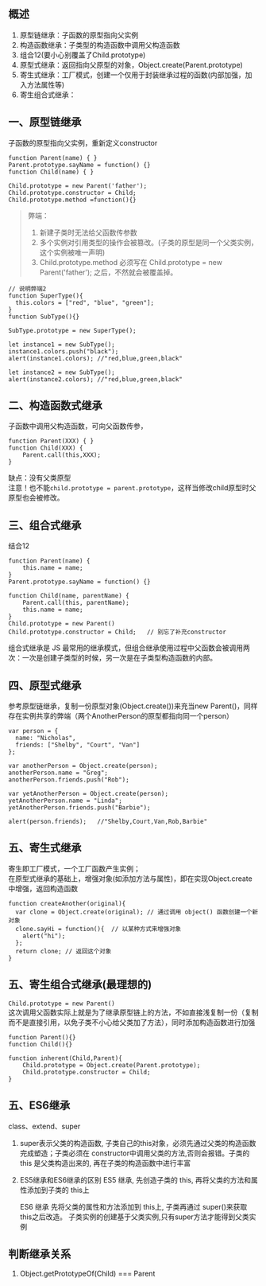 ## 概述  
1. 原型链继承：子函数的原型指向父实例  
2. 构造函数继承：子类型的构造函数中调用父构造函数  
3. 组合12(要小心别覆盖了Child.prototype)  
4. 原型式继承：返回指向父原型的对象，Object.create(Parent.prototype)  
5. 寄生式继承：工厂模式，创建一个仅用于封装继承过程的函数(内部加强，加入方法属性等)
5. 寄生组合式继承：  
## 一、原型链继承  
子函数的原型指向父实例，重新定义constructor
```  
function Parent(name) { }
Parent.prototype.sayName = function() {}
function Child(name) { }

Child.prototype = new Parent('father');
Child.prototype.constructor = Child;
Child.prototype.method =function(){}
```  
> 弊端：  
> 1. 新建子类时无法给父函数传参数  
> 2. 多个实例对引用类型的操作会被篡改。(子类的原型是同一个父类实例，这个实例被唯一声明)
> 2. Child.prototype.method 必须写在 Child.prototype = new Parent('father'); 之后，不然就会被覆盖掉。  
```  
// 说明弊端2
function SuperType(){
  this.colors = ["red", "blue", "green"];
}
function SubType(){}

SubType.prototype = new SuperType();

let instance1 = new SubType();
instance1.colors.push("black");
alert(instance1.colors); //"red,blue,green,black"

let instance2 = new SubType(); 
alert(instance2.colors); //"red,blue,green,black"

```
## 二、构造函数式继承  
子函数中调用父构造函数，可向父函数传参，  
```  
function Parent(XXX) { }
function Child(XXX) {
    Parent.call(this,XXX);
}
```  
缺点：没有父类原型  
注意！也不能`child.prototype = parent.prototype`，这样当修改child原型时父原型也会被修改。

## 三、组合式继承  
结合12  
```  
function Parent(name) { 
    this.name = name;
}
Parent.prototype.sayName = function() {}

function Child(name, parentName) {
    Parent.call(this, parentName);
    this.name = name;
}
Child.prototype = new Parent()
Child.prototype.constructor = Child;   // 别忘了补充constructor
```  
组合式继承是 JS 最常用的继承模式，但组合继承使用过程中父函数会被调用两次：一次是创建子类型的时候，另一次是在子类型构造函数的内部。  

## 四、原型式继承  
参考原型链继承，复制一份原型对象(Object.create())来充当new Parent()，同样存在实例共享的弊端（两个AnotherPerson的原型都指向同一个person）  
```  
var person = {
  name: "Nicholas",
  friends: ["Shelby", "Court", "Van"]
};

var anotherPerson = Object.create(person);
anotherPerson.name = "Greg";
anotherPerson.friends.push("Rob");

var yetAnotherPerson = Object.create(person);
yetAnotherPerson.name = "Linda";
yetAnotherPerson.friends.push("Barbie");

alert(person.friends);   //"Shelby,Court,Van,Rob,Barbie"

```  
## 五、寄生式继承  
寄生即工厂模式，一个工厂函数产生实例；  
在原型式继承的基础上，增强对象(如添加方法与属性)，即在实现Object.create中增强，返回构造函数  
```  
function createAnother(original){
  var clone = Object.create(original); // 通过调用 object() 函数创建一个新对象
  clone.sayHi = function(){  // 以某种方式来增强对象
    alert("hi");
  };
  return clone; // 返回这个对象
}
```
## 五、寄生组合式继承(最理想的)  
`Child.prototype = new Parent()`  
这次调用父函数实际上就是为了继承原型链上的方法，不如直接浅复制一份（复制而不是直接引用，以免子类不小心给父类加了方法），同时添加构造函数进行加强  
  
```  
function Parent(){}
function Child(){}

function inherent(Child,Parent){
    Child.prototype = Object.create(Parent.prototype);
    Child.prototype.constructor = Child;
}

```  
## 五、ES6继承  
class、extend、super  
1. super表示父类的构造函数, 子类自己的this对象，必须先通过父类的构造函数完成塑造；子类必须在 constructor中调用父类的方法,否则会报错。子类的 this 是父类构造出来的, 再在子类的构造函数中进行丰富  
2. ES5继承和ES6继承的区别
   ES5 继承, 先创造子类的 this, 再将父类的方法和属性添加到子类的 this上
   
   ES6 继承 先将父类的属性和方法添加到 this上, 子类再通过 super()来获取 this之后改造。
   子类实例的创建基于父类实例,只有super方法才能得到父类实例  

## 判断继承关系  
1. Object.getPrototypeOf(Child) === Parent